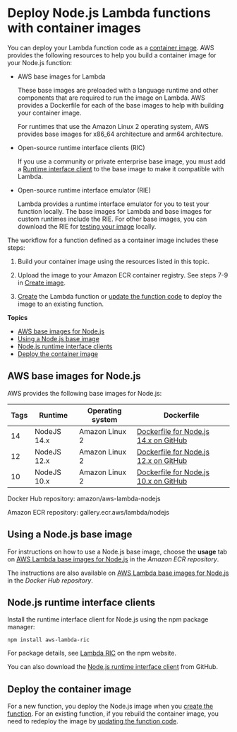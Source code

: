 # Deploy Node\.js Lambda functions with container images<a name="nodejs-image"></a>

You can deploy your Lambda function code as a [container image](images-create.md)\. AWS provides the following resources to help you build a container image for your Node\.js function:
+ AWS base images for Lambda

  These base images are preloaded with a language runtime and other components that are required to run the image on Lambda\. AWS provides a Dockerfile for each of the base images to help with building your container image\.

  For runtimes that use the Amazon Linux 2 operating system, AWS provides base images for x86\_64 architecture and arm64 architecture\.
+ Open\-source runtime interface clients \(RIC\)

  If you use a community or private enterprise base image, you must add a [Runtime interface client](runtimes-images.md#runtimes-api-client) to the base image to make it compatible with Lambda\.
+ Open\-source runtime interface emulator \(RIE\)

   Lambda provides a runtime interface emulator for you to test your function locally\. The base images for Lambda and base images for custom runtimes include the RIE\. For other base images, you can download the RIE for [testing your image](images-test.md) locally\.

The workflow for a function defined as a container image includes these steps:

1. Build your container image using the resources listed in this topic\.

1. Upload the image to your Amazon ECR container registry\. See steps 7\-9 in [Create image](images-create.md#images-create-from-base)\.

1. [Create](configuration-images.md#configuration-images-create) the Lambda function or [update the function code](configuration-images.md#configuration-images-update) to deploy the image to an existing function\.

**Topics**
+ [AWS base images for Node\.js](#nodejs-image-base)
+ [Using a Node\.js base image](#nodejs-image-instructions)
+ [Node\.js runtime interface clients](#nodejs-image-clients)
+ [Deploy the container image](#nodejs-image-deploy)

## AWS base images for Node\.js<a name="nodejs-image-base"></a>

AWS provides the following base images for Node\.js:


| Tags | Runtime | Operating system | Dockerfile | 
| --- | --- | --- | --- | 
| 14 | NodeJS 14\.x | Amazon Linux 2 | [Dockerfile for Node\.js 14\.x on GitHub](https://github.com/aws/aws-lambda-base-images/blob/nodejs14.x/Dockerfile.nodejs14.x) | 
| 12 | NodeJS 12\.x | Amazon Linux 2 | [Dockerfile for Node\.js 12\.x on GitHub](https://github.com/aws/aws-lambda-base-images/blob/nodejs12.x/Dockerfile.nodejs12.x) | 
| 10 | NodeJS 10\.x | Amazon Linux 2 | [Dockerfile for Node\.js 10\.x on GitHub](https://github.com/aws/aws-lambda-base-images/blob/nodejs10.x/Dockerfile.nodejs10.x) | 

Docker Hub repository: amazon/aws\-lambda\-nodejs

Amazon ECR repository: gallery\.ecr\.aws/lambda/nodejs

## Using a Node\.js base image<a name="nodejs-image-instructions"></a>

For instructions on how to use a Node\.js base image, choose the **usage** tab on [AWS Lambda base images for Node\.js](https://gallery.ecr.aws/lambda/nodejs) in the *Amazon ECR repository*\. 

The instructions are also available on [AWS Lambda base images for Node\.js](https://hub.docker.com/r/amazon/aws-lambda-nodejs) in the *Docker Hub repository*\.

## Node\.js runtime interface clients<a name="nodejs-image-clients"></a>

Install the runtime interface client for Node\.js using the npm package manager:

```
npm install aws-lambda-ric
```

For package details, see [Lambda RIC](http://npmjs.com/package/aws-lambda-ric) on the npm website\.

You can also download the [Node\.js runtime interface client](https://github.com/aws/aws-lambda-nodejs-runtime-interface-client) from GitHub\.

## Deploy the container image<a name="nodejs-image-deploy"></a>

For a new function, you deploy the Node\.js image when you [create the function](configuration-images.md#configuration-images-create)\. For an existing function, if you rebuild the container image, you need to redeploy the image by [updating the function code](configuration-images.md#configuration-images-update)\.